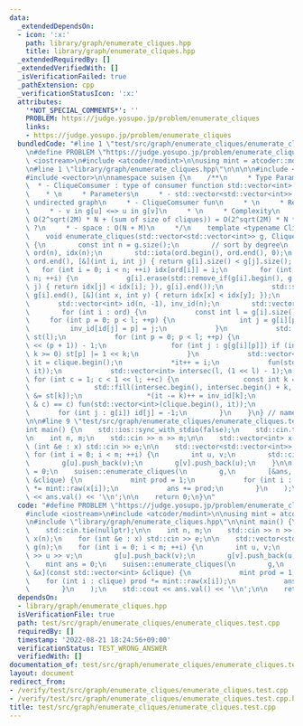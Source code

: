 ```yaml
---
data:
  _extendedDependsOn:
  - icon: ':x:'
    path: library/graph/enumerate_cliques.hpp
    title: library/graph/enumerate_cliques.hpp
  _extendedRequiredBy: []
  _extendedVerifiedWith: []
  _isVerificationFailed: true
  _pathExtension: cpp
  _verificationStatusIcon: ':x:'
  attributes:
    '*NOT_SPECIAL_COMMENTS*': ''
    PROBLEM: https://judge.yosupo.jp/problem/enumerate_cliques
    links:
    - https://judge.yosupo.jp/problem/enumerate_cliques
  bundledCode: "#line 1 \"test/src/graph/enumerate_cliques/enumerate_cliques.test.cpp\"\
    \n#define PROBLEM \"https://judge.yosupo.jp/problem/enumerate_cliques\"\n\n#include\
    \ <iostream>\n#include <atcoder/modint>\n\nusing mint = atcoder::modint998244353;\n\
    \n#line 1 \"library/graph/enumerate_cliques.hpp\"\n\n\n\n#include <algorithm>\n\
    #include <vector>\n\nnamespace suisen {\n    /**\n     * Type Parameters\n   \
    \  * - CliqueComsumer : type of consumer function std::vector<int> -> void\n \
    \    * \n     * Parameters\n     * - std::vector<std::vector<int>> g : simple\
    \ undirected graph\n     * - CliqueComsumer fun\n     * \n     * Requirements\n\
    \     * - v in g[u] <=> u in g[v]\n     * \n     * Complexity\n     * - time :\
    \ O(2^sqrt(2M) * N + (sum of size of cliques)) = O(2^sqrt(2M) * N * sqrt(2M))\
    \ ?\n     * - space : O(N + M)\n     */\n    template <typename CliqueComsumer>\n\
    \    void enumerate_cliques(std::vector<std::vector<int>> g, CliqueComsumer &&fun)\
    \ {\n        const int n = g.size();\n        // sort by degree\n        std::vector<int>\
    \ ord(n), idx(n);\n        std::iota(ord.begin(), ord.end(), 0);\n        std::sort(ord.begin(),\
    \ ord.end(), [&](int i, int j) { return g[i].size() < g[j].size(); });\n     \
    \   for (int i = 0; i < n; ++i) idx[ord[i]] = i;\n        for (int i = 0; i <\
    \ n; ++i) {\n            g[i].erase(std::remove_if(g[i].begin(), g[i].end(), [&](int\
    \ j) { return idx[j] < idx[i]; }), g[i].end());\n            std::sort(g[i].begin(),\
    \ g[i].end(), [&](int x, int y) { return idx[x] < idx[y]; });\n        }\n\n \
    \       std::vector<int> id(n, -1), inv_id(n);\n        std::vector<int> clique(n);\n\
    \        for (int i : ord) {\n            const int l = g[i].size();\n       \
    \     for (int p = 0; p < l; ++p) {\n                int j = g[i][p];\n      \
    \          inv_id[id[j] = p] = j;\n            }\n            std::vector<int>\
    \ st(l);\n            for (int p = 0; p < l; ++p) {\n                st[p] = (1\
    \ << (p + 1)) - 1;\n                for (int j : g[g[i][p]]) if (int k = id[j];\
    \ k >= 0) st[p] |= 1 << k;\n            }\n            std::vector<int>::iterator\
    \ it = clique.begin();\n            *it++ = i;\n            fun(std::vector<int>(clique.begin(),\
    \ it));\n            std::vector<int> intersec(l, (1 << l) - 1);\n           \
    \ for (int c = 1; c < 1 << l; ++c) {\n                const int k = __builtin_ctz(c);\n\
    \                std::fill(intersec.begin(), intersec.begin() + k, intersec[k]\
    \ &= st[k]);\n                *(it -= k)++ = inv_id[k];\n                if ((intersec[0]\
    \ & c) == c) fun(std::vector<int>(clique.begin(), it));\n            }\n     \
    \       for (int j : g[i]) id[j] = -1;\n        }\n    }\n} // namespace suisen\n\
    \n\n#line 9 \"test/src/graph/enumerate_cliques/enumerate_cliques.test.cpp\"\n\n\
    int main() {\n    std::ios::sync_with_stdio(false);\n    std::cin.tie(nullptr);\n\
    \n    int n, m;\n    std::cin >> n >> m;\n\n    std::vector<int> x(n);\n    for\
    \ (int &e : x) std::cin >> e;\n\n    std::vector<std::vector<int>> g(n);\n   \
    \ for (int i = 0; i < m; ++i) {\n        int u, v;\n        std::cin >> u >> v;\n\
    \        g[u].push_back(v);\n        g[v].push_back(u);\n    }\n\n    mint ans\
    \ = 0;\n    suisen::enumerate_cliques(\n        g,\n        [&ans, &x](const std::vector<int>\
    \ &clique) {\n            mint prod = 1;\n            for (int i : clique) prod\
    \ *= mint::raw(x[i]);\n            ans += prod;\n        }\n    );\n    std::cout\
    \ << ans.val() << '\\n';\n\n    return 0;\n}\n"
  code: "#define PROBLEM \"https://judge.yosupo.jp/problem/enumerate_cliques\"\n\n\
    #include <iostream>\n#include <atcoder/modint>\n\nusing mint = atcoder::modint998244353;\n\
    \n#include \"library/graph/enumerate_cliques.hpp\"\n\nint main() {\n    std::ios::sync_with_stdio(false);\n\
    \    std::cin.tie(nullptr);\n\n    int n, m;\n    std::cin >> n >> m;\n\n    std::vector<int>\
    \ x(n);\n    for (int &e : x) std::cin >> e;\n\n    std::vector<std::vector<int>>\
    \ g(n);\n    for (int i = 0; i < m; ++i) {\n        int u, v;\n        std::cin\
    \ >> u >> v;\n        g[u].push_back(v);\n        g[v].push_back(u);\n    }\n\n\
    \    mint ans = 0;\n    suisen::enumerate_cliques(\n        g,\n        [&ans,\
    \ &x](const std::vector<int> &clique) {\n            mint prod = 1;\n        \
    \    for (int i : clique) prod *= mint::raw(x[i]);\n            ans += prod;\n\
    \        }\n    );\n    std::cout << ans.val() << '\\n';\n\n    return 0;\n}"
  dependsOn:
  - library/graph/enumerate_cliques.hpp
  isVerificationFile: true
  path: test/src/graph/enumerate_cliques/enumerate_cliques.test.cpp
  requiredBy: []
  timestamp: '2022-08-21 18:24:56+09:00'
  verificationStatus: TEST_WRONG_ANSWER
  verifiedWith: []
documentation_of: test/src/graph/enumerate_cliques/enumerate_cliques.test.cpp
layout: document
redirect_from:
- /verify/test/src/graph/enumerate_cliques/enumerate_cliques.test.cpp
- /verify/test/src/graph/enumerate_cliques/enumerate_cliques.test.cpp.html
title: test/src/graph/enumerate_cliques/enumerate_cliques.test.cpp
---
```

